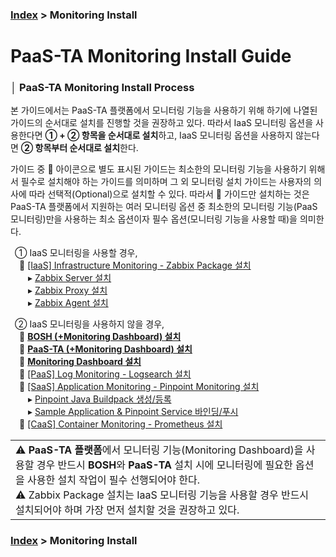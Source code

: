 ### [Index](https://github.com/PaaS-TA/Guide/tree/working-new-template) > Monitoring Install


# PaaS-TA Monitoring Install Guide


### │ PaaS-TA Monitoring Install Process
본 가이드에서는 PaaS-TA 플랫폼에서 모니터링 기능을 사용하기 위해 하기에 나열된 가이드의 순서대로 설치를 진행할 것을 권장하고 있다. 따라서 IaaS 모니터링 옵션을 사용한다면 **① + ② 항목을 순서대로 설치**하고, IaaS 모니터링 옵션을 사용하지 않는다면 **② 항목부터 순서대로 설치**한다.

가이드 중 📑 아이콘으로 별도 표시된 가이드는 최소한의 모니터링 기능을 사용하기 위해서 필수로 설치해야 하는 가이드를 의미하며 그 외 모니터링 설치 가이드는 사용자의 의사에 따라 선택적(Optional)으로 설치할 수 있다. 따라서 📑 가이드만 설치하는 것은 PaaS-TA 플랫폼에서 지원하는 여러 모니터링 옵션 중 최소한의 모니터링 기능(PaaS 모니터링)만을 사용하는 최소 옵션이자 필수 옵션(모니터링 기능을 사용할 때)을 의미한다.

 ① IaaS 모니터링을 사용할 경우,  
　📄 [[IaaS] Infrastructure Monitoring - Zabbix Package 설치](#)  
　　▸ [Zabbix Server 설치](PAAS-TA_MONITORING_ZABBIX-SERVER_INSTALL.md)  
　　▸ [Zabbix Proxy 설치](PAAS-TA_MONITORING_ZABBIX-PROXY_INSTALL.md)  
　　▸ [Zabbix Agent 설치](PAAS-TA_MONITORING_ZABBIX-AGENT_INSTALL.md)  

 ② IaaS 모니터링을 사용하지 않을 경우,  
　📑 **[BOSH (+Monitoring Dashboard) 설치](PAAS-TA_BOSH2_MONITORING_INSTALL_GUIDE.md)**  
　📑 **[PaaS-TA (+Monitoring Dashboard) 설치](PAAS-TA_CORE_MONITORING_INSTALL_GUIDE.md)**  
　📑 **[Monitoring Dashboard 설치](PAAS-TA_MONITORING_PAAS-TA_MONITORING_INSTALL.md)**  
　📄 [[PaaS] Log Monitoring - Logsearch 설치](PAAS-TA_MONITORING_LOGSEARCH_INSTALL.md)  
　📄 [[SaaS] Application Monitoring - Pinpoint Monitoring 설치](PAAS-TA_MONITORING_PINPOINT_MONITORING_INSTALL.md)  
　　▸ [Pinpoint Java Buildpack 생성/등록](PAAS-TA_MONITORING_CREATE_PINPOINT_JAVA_BUILDPACK.md)  
　　▸ [Sample Application & Pinpoint Service 바인딩/푸시](PAAS-TA_MONITORING_PUSH_SAMPLE_APPLICATION.md)      
　📄 [[CaaS] Container Monitoring - Prometheus 설치](PAAS-TA_MONITORING_CONTAINER_SERVICE_INSTALL.md)  

<table>
  <tr>
    <td>⚠️ <b>PaaS-TA 플랫폼</b>에서 모니터링 기능(Monitoring Dashboard)을 사용할 경우 반드시 <b>BOSH</b>와 <b>PaaS-TA</b> 설치 시에 모니터링에 필요한 옵션을 사용한 설치 작업이 필수 선행되어야 한다.<br>
        ⚠️ Zabbix Package 설치는 IaaS 모니터링 기능을 사용할 경우 반드시 설치되어야 하며 가장 먼저 설치할 것을 권장하고 있다.</tr>
</table>


### [Index](https://github.com/PaaS-TA/Guide/tree/working-new-template) > Monitoring Install
